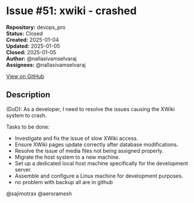 # Issue #51: xwiki - crashed

**Repository:** devops_pro  
**Status:** Closed  
**Created:** 2025-01-04  
**Updated:** 2025-01-05  
**Closed:** 2025-01-05  
**Author:** @nallasivamselvaraj  
**Assignees:** @nallasivamselvaraj  

[View on GitHub](https://github.com/Simtestlab/devops_pro/issues/51)

## Description

(DoD):
As a developer, I need to resolve the issues causing the XWiki system to crash.

Tasks to be done:

- Investigate and fix the issue of slow XWiki access.
- Ensure XWiki pages update correctly after database modifications.
- Resolve the issue of media files not being assigned properly.
- Migrate the host system to a new machine.
- Set up a dedicated local host machine specifically for the development server.
- Assemble and configure a Linux machine for development purposes.
- no problem with backup all are in github

@sajimotrax @aeroramesh 